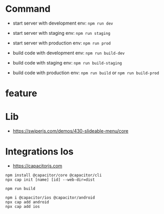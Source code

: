# Command
- start server with development env: ```npm run dev```
- start server with staging env: ```npm run staging```
- start server with production env: ```npm run prod```

- build code with development env: ```npm run build-dev```
- build code with staging env: ```npm run build-staging```
- build code with production env: ```npm run build``` or ```npm run build-prod```

# feature

# Lib
- https://swiperjs.com/demos/430-slideable-menu/core

# Integrations Ios
- https://capacitorjs.com
```
npm install @capacitor/core @capacitor/cli
npx cap init [name] [id] --web-dir=dist

npm run build

npm i @capacitor/ios @capacitor/android
npx cap add android
npx cap add ios
```